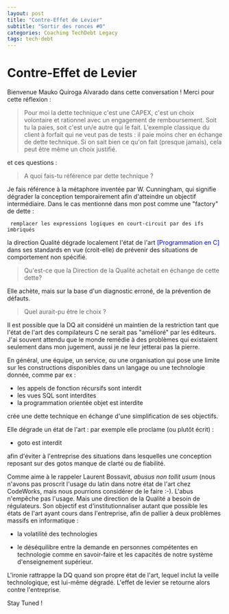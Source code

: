 ```yaml
---
layout: post
title: "Contre-Effet de Levier"
subtitle: "Sortir des ronces #0"
categories: Coaching TechDebt Legacy
tags: tech-debt
---
```

# Contre-Effet de Levier

Bienvenue Mauko Quiroga Alvarado dans cette conversation ! Merci pour cette réflexion :

> Pour moi la dette technique c'est une CAPEX, c'est un choix volontaire et rationnel avec un engagement de remboursement. Soit tu la paies, soit c'est un/e autre qui le fait. L'exemple classique du client à forfait qui ne veut pas de tests : il paie moins cher en échange de dette technique. Si on sait bien ce qu'on fait (presque jamais), cela peut être même un choix justifié.
<!--more-->

et ces questions :

> A quoi fais-tu référence par dette technique ?

Je fais référence à la métaphore inventée par W. Cunningham, qui signifie dégrader la conception temporairement afin d'atteindre un objectif intermédiaire. Dans le cas mentionné dans mon post comme une "factory" de dette :

     remplacer les expressions logiques en court-circuit par des ifs imbriqués

la direction Qualité dégrade localement l'état de l'art <span style="color:blue">[Programmation en C]</span> dans ses standards en vue (croit-elle) de prévenir des situations de comportement non spécifié.

> Qu'est-ce que la Direction de la Qualité achetait en échange de cette dette?

Elle achète, mais sur la base d'un diagnostic erroné, de la prévention de défauts.

> Quel aurait-pu être le choix ?

Il est possible que la DQ ait considéré un maintien de la restriction tant que l'état de l'art des compilateurs C ne serait pas "amélioré" par les éditeurs. J'ai souvent attendu que le monde remédie à des problèmes qui existaient seulement dans mon jugement, aussi je ne leur jetterai pas la pierre.

En général, une équipe, un service, ou une organisation qui pose une limite sur les constructions disponibles dans un langage ou une technologie donnée, comme par ex :

- les appels de fonction récursifs sont interdit
- les vues SQL sont interdites
- la programmation orientée objet est interdite

crée une dette technique en échange d'une simplification de ses objectifs.

Elle dégrade un état de l'art : par exemple elle proclame (ou plutôt écrit) :

  - goto est interdit

afin d'éviter à l'entreprise des situations dans lesquelles une conception reposant sur des gotos manque de clarté ou de fiabilité.

Comme aime à le rappeler Laurent Bossavit, _abusus non tollit usum_ (nous n'avons pas proscrit l'usage du latin dans notre état de l'art chez CodeWorks, mais nous pourrions considérer de le faire :-). L'abus n'empêche pas l'usage. Mais une direction de la Qualité a besoin de régulateurs. Son objectif est d'institutionnaliser autant que possible les états de l'art ayant cours dans l'entreprise, afin de pallier à deux problèmes massifs en informatique :

- la volatilité des technologies

- le déséquilibre entre la demande en personnes compétentes en technologie comme en savoir-faire et les capacités de notre système d'enseignement supérieur.

L'ironie rattrappe la DQ quand son propre état de l'art, lequel inclut la veille technologique, est lui-même dégradé. L'effet de levier se retourne alors contre l'entreprise.

Stay Tuned !


